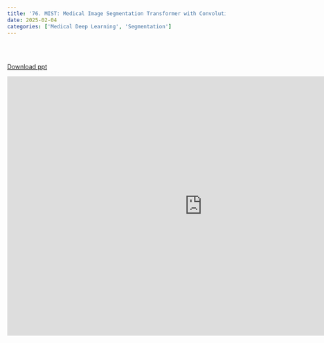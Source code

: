 ```yaml
---
title: '76. MIST: Medical Image Segmentation Transformer with Convolutional Attention Mixing (CAM) Decoder'
date: 2025-02-04
categories: ['Medical Deep Learning', 'Segmentation']
---
```


<br><br>

[Download ppt](/ppt/76.pptx)

<center>
<iframe src="https://docs.google.com/presentation/d/e/2PACX-1vTz63iPgsL69ejAcYVm_gpadPrj8poZMGKRxW_xyvV9Mlqb7pzHq6XXM8FfAyd6BQ/embed?start=false&loop=false&delayms=3000" frameborder="0" width="900" height="600" allowfullscreen="true" mozallowfullscreen="true" webkitallowfullscreen="true min-width="350px"></iframe>
</center>

<br>

<script src="https://utteranc.es/client.js"
        repo="RTOS-KGU/RTOS-utterances-comment"
        issue-term="pathname"
        label="Comment"
        theme="github-light"
        crossorigin="anonymous"
        async>
</script>